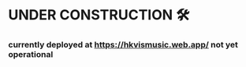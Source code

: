 # UNDER CONSTRUCTION :hammer_and_wrench:

### currently deployed at https://hkvismusic.web.app/ not yet operational 
